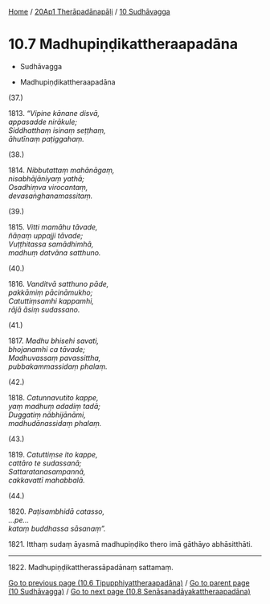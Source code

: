 
[Home](/) / [20Ap1 Therāpadānapāḷi](../../20Ap1.md) / [10 Sudhāvagga](../10.md)

# 10.7 Madhupiṇḍikattheraapadāna

* Sudhāvagga

* Madhupiṇḍikattheraapadāna

(37.)

1813\. _“Vipine kānane disvā,_  
_appasadde nirākule;_  
_Siddhatthaṃ isinaṃ seṭṭhaṃ,_  
_āhutīnaṃ paṭiggahaṃ._  


(38.)

1814\. _Nibbutattaṃ mahānāgaṃ,_  
_nisabhājāniyaṃ yathā;_  
_Osadhiṃva virocantaṃ,_  
_devasaṅghanamassitaṃ._  


(39.)

1815\. _Vitti mamāhu tāvade,_  
_ñāṇaṃ uppajji tāvade;_  
_Vuṭṭhitassa samādhimhā,_  
_madhuṃ datvāna satthuno._  


(40.)

1816\. _Vanditvā satthuno pāde,_  
_pakkāmiṃ pācināmukho;_  
_Catuttiṃsamhi kappamhi,_  
_rājā āsiṃ sudassano._  


(41.)

1817\. _Madhu bhisehi savati,_  
_bhojanamhi ca tāvade;_  
_Madhuvassaṃ pavassittha,_  
_pubbakammassidaṃ phalaṃ._  


(42.)

1818\. _Catunnavutito kappe,_  
_yaṃ madhuṃ adadiṃ tadā;_  
_Duggatiṃ nābhijānāmi,_  
_madhudānassidaṃ phalaṃ._  


(43.)

1819\. _Catuttiṃse ito kappe,_  
_cattāro te sudassanā;_  
_Sattaratanasampannā,_  
_cakkavattī mahabbalā._  


(44.)

1820\. _Paṭisambhidā catasso,_  
_…pe…_  
_kataṃ buddhassa sāsanaṃ”._  


1821\. Itthaṃ sudaṃ āyasmā madhupiṇḍiko thero imā gāthāyo abhāsitthāti.

---

1822\. Madhupiṇḍikattherassāpadānaṃ sattamaṃ.



[Go to previous page (10.6 Tipupphiyattheraapadāna)](10.6.md) / [Go to parent page (10 Sudhāvagga)](../10.md) / [Go to next page (10.8 Senāsanadāyakattheraapadāna)](10.8.md)


